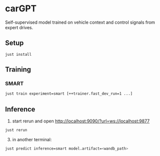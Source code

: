 # carGPT

Self-supervised model trained on vehicle context and control signals from expert drives.

## Setup
```
just install
```

## Training

### SMART
```bash
just train experiment=smart [++trainer.fast_dev_run=1 ...]
```

## Inference

1. start rerun and open [http://localhost:9090/?url=ws://localhost:9877](http://localhost:9090/?url=ws://localhost:9877)
```bash
just rerun
```

3. in another terminal:
```bash
just predict inference=smart model.artifact=<wandb_path>
```
